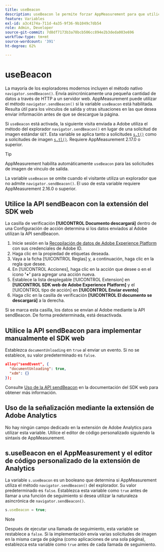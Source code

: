 ```yaml
---
title: useBeacon
description: useBeacon le permite forzar AppMeasurement para que utilice la API sendBeacon de los navegadores
feature: Variables
exl-id: a3c4174a-711d-4a35-9f36-9b1049c7db54
role: Admin, Developer
source-git-commit: 7d8df7173b3a78bcb506cc894e2b3deda003e696
workflow-type: tm+mt
source-wordcount: '391'
ht-degree: 62%

---
```


# useBeacon

La mayoría de los exploradores modernos incluyen el método nativo `navigator.sendBeacon()`. Envía asincrónicamente una pequeña cantidad de datos a través de HTTP a un servidor web. AppMeasurement puede utilizar el método `navigator.sendBeacon()` si la variable `useBeacon` está habilitada. Resulta útil para los vínculos de salida y otras situaciones en las que desea enviar información antes de que se descargue la página.

Si `useBeacon` está activada, la siguiente visita enviada a Adobe utiliza el método del explorador `navigator.sendBeacon()` en lugar de una solicitud de imagen estándar `GET`. Esta variable se aplica tanto a solicitudes [`s.t()`](../functions/t-method.md) como a solicitudes de imagen [`s.tl()`](../functions/tl-method.md). Requiere AppMeasurement 2.17.0 o superior.

>[!TIP]
>
>AppMeasurement habilita automáticamente `useBeacon` para las solicitudes de imagen de vínculo de salida.

La variable `useBeacon` se omite cuando el visitante utiliza un explorador que no admite `navigator.sendBeacon()`. El uso de esta variable requiere AppMeasurement 2.16.0 o superior.

## Utilice la API sendBeacon con la extensión del SDK web

La casilla de verificación **[!UICONTROL Documento descargará]** dentro de una Configuración de acción determina si los datos enviados al Adobe utilizan la API sendBeacon.

1. Inicie sesión en la [Recopilación de datos de Adobe Experience Platform](https://experience.adobe.com/data-collection) con sus credenciales de Adobe ID.
1. Haga clic en la propiedad de etiquetas deseada.
1. Vaya a la ficha [!UICONTROL Reglas] y, a continuación, haga clic en la regla que desee.
1. En [!UICONTROL Acciones], haga clic en la acción que desee o en el icono **&#39;+&#39;** para agregar una acción nueva.
1. Establece la lista desplegable [!UICONTROL Extension] en **[!UICONTROL SDK web de Adobe Experience Platform]** y el [!UICONTROL tipo de acción] en **[!UICONTROL Enviar evento]**
1. Haga clic en la casilla de verificación **[!UICONTROL El documento se descargará]** a la derecha.

Si se marca esta casilla, los datos se envían al Adobe mediante la API sendBeacon. De forma predeterminada, está desactivada.

## Utilice la API sendBeacon para implementar manualmente el SDK web

Establezca `documentUnloading` en `true` al enviar un evento. Si no se establece, su valor predeterminado es `false`.

```json
alloy("sendEvent", {
  "documentUnloading": true,
  "xdm": {}
});
```

Consulte [Uso de la API sendBeacon](https://experienceleague.adobe.com/docs/experience-platform/edge/fundamentals/tracking-events.html#using-the-sendbeacon-api) en la documentación del SDK web para obtener más información.

## Uso de la señalización mediante la extensión de Adobe Analytics

No hay ningún campo dedicado en la extensión de Adobe Analytics para utilizar esta variable. Utilice el editor de código personalizado siguiendo la sintaxis de AppMeasurement.

## s.useBeacon en el AppMeasurement y el editor de código personalizado de la extensión de Analytics

La variable `s.useBeacon` es un booleano que determina si AppMeasurement utiliza el método `navigator.sendBeacon()` del explorador. Su valor predeterminado es `false`. Establezca esta variable como `true` antes de llamar a una función de seguimiento si desea utilizar la naturaleza asincrónica de `navigator.sendBeacon()`.

```js
s.useBeacon = true;
```

>[!NOTE]
>
>Después de ejecutar una llamada de seguimiento, esta variable se restablece a `false`. Si la implementación envía varias solicitudes de imagen en la misma carga de página (como aplicaciones de una sola página), establezca esta variable como `true` antes de cada llamada de seguimiento.
